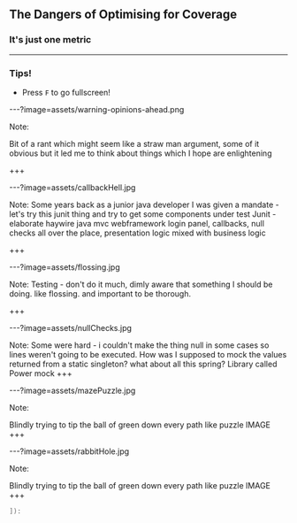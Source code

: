 ## The Dangers of Optimising for Coverage
### It's just one metric

---
### Tips!

- Press `F` to go fullscreen!

---?image=assets/warning-opinions-ahead.png

Note:

Bit of a rant which might seem like a straw man argument, some of it obvious but it led me to think about things which I hope are enlightening


+++

---?image=assets/callbackHell.jpg


Note:
Some years back as a junior java developer  I was given a mandate -let's try this junit thing and try to get some components under test
Junit - elaborate haywire java mvc webframework login panel, callbacks, null checks all over the place, presentation logic mixed with business logic



+++

---?image=assets/flossing.jpg

Note:
Testing - don't do it much, dimly aware that something I should be doing. like flossing. and important to be thorough.

+++

---?image=assets/nullChecks.jpg

Note:
Some were hard - i couldn't make the thing null in some cases so lines weren't going to be executed. How was I supposed to mock the values returned from a static singleton? what about all this spring? Library called Power mock
+++


---?image=assets/mazePuzzle.jpg

Note:

Blindly trying to tip the ball of green down every path like puzzle IMAGE
+++


---?image=assets/rabbitHole.jpg

Note:

Blindly trying to tip the ball of green down every path like puzzle IMAGE
+++



```scala
]​):
```
